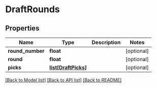 # DraftRounds

## Properties
Name | Type | Description | Notes
------------ | ------------- | ------------- | -------------
**round_number** | **float** |  | [optional] 
**round** | **float** |  | [optional] 
**picks** | [**list[DraftPicks]**](DraftPicks.md) |  | [optional] 

[[Back to Model list]](../README.md#documentation-for-models) [[Back to API list]](../README.md#documentation-for-api-endpoints) [[Back to README]](../README.md)


